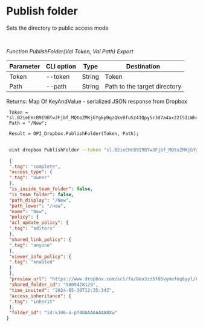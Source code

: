 ﻿---
sidebar_position: 1
---

# Publish folder
 Sets the directory to public access mode




<br/>


*Function PublishFolder(Val Token, Val Path) Export*

 | Parameter | CLI option | Type | Destination |
 |-|-|-|-|
 | Token | --token | String | Token |
 | Path | --path | String | Path to the target directory |

 
 Returns: Map Of KeyAndValue - serialized JSON response from Dropbox


```bsl title="Code example"
 Token = "sl.B2ieEHcB9I9BTwJFjbf_MQtoZMKjGYgkpBqzQkvBfuSz41Qpy5r3d7a4ax22I5ILWhd9KLbN5L...";
 Path = "/New";
 
 Result = OPI_Dropbox.PublishFolder(Token, Path);
```
	


```sh title="CLI command example"
 
 oint dropbox PublishFolder --token "sl.B2ieEHcB9I9BTwJFjbf_MQtoZMKjGYgkpBqzQkvBfuSz41Qpy5r3d7a4ax22I5ILWhd9KLbN5L..." --path %path%

```

```json title="Result"
 {
 ".tag": "complete",
 "access_type": {
 ".tag": "owner"
 },
 "is_inside_team_folder": false,
 "is_team_folder": false,
 "path_display": "/New",
 "path_lower": "/new",
 "name": "New",
 "policy": {
 "acl_update_policy": {
 ".tag": "editors"
 },
 "shared_link_policy": {
 ".tag": "anyone"
 },
 "viewer_info_policy": {
 ".tag": "enabled"
 }
 },
 "preview_url": "https://www.dropbox.com/scl/fo/0eu3zz5f05vymefoq6yyl/h?dl=0",
 "shared_folder_id": "5009428129",
 "time_invited": "2024-05-30T12:35:34Z",
 "access_inheritance": {
 ".tag": "inherit"
 },
 "folder_id": "id:kJU6-a-pT48AAAAAAAABXw"
}
```
